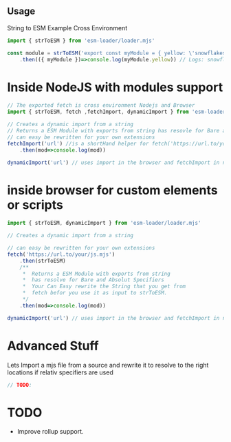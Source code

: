 ## Usage


String to ESM Example Cross Environment
```js
import { strToESM } from 'esm-loader/loader.mjs'

const module = strToESM('export const myModule = { yellow: \'snowflakes\'}')
    .then(({ myModule })=>console.log(myModule.yellow)) // Logs: snowflakes
``` 




Inside NodeJS with modules support
==========

```js
// The exported fetch is cross environment Nodejs and Browser
import { strToESM, fetch ,fetchImport, dynamicImport } from 'esm-loader/loader.mjs'

// Creates a dynamic import from a string
// Returns a ESM Module with exports from string has resovle for Bare and Absolut Specifiers
// can easy be rewritten for your own extensions
fetchImport('url') //is a shortHand helper for fetch('https://url.to/your/js.mjs').then(strToESM)
    .then(mod=>console.log(mod))

dynamicImport('url') // uses import in the browser and fetchImport in nodejs


```

inside browser for custom elements or scripts 
========

```js
import { strToESM, dynamicImport } from 'esm-loader/loader.mjs'

// Creates a dynamic import from a string

// can easy be rewritten for your own extensions
fetch('https://url.to/your/js.mjs')
    .then(strToESM)
    /**
     *  Returns a ESM Module with exports from string 
     *  has resolve for Bare and Absolut Specifiers
     *  Your Can Easy rewrite the String that you get from 
     *  fetch befor you use it as input to strToESM.
     */
    .then(mod=>console.log(mod))

dynamicImport('url') // uses import in the browser and fetchImport in nodejs
```


# Advanced Stuff
Lets Import a mjs file from a source and rewrite it to resolve to the right locations
if relativ specifiers are used 
```js
// TODO:
``` 

# TODO
- Improve rollup support.